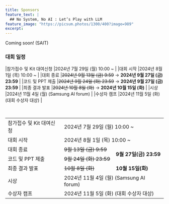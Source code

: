 ```yaml
---
title: Sponsors
feature_text: |
  ## No System, No AI : Let’s Play with LLM
feature_image: "https://picsum.photos/1300/400?image=989"
excerpt:
---
```


Coming soon!
(SAIT)

### 대회 일정

|참가접수 및 Kit 대여신청     |2024년 7월 29일 (월) 10:00 ~ |
|대회 시작         |2024년 8월 1일 (목) 10:00 ~ |
|대회 종료         |~~2024년 9월 13일 (금) 9:59~~  &rarr; **2024년 9월 27일 (금) 23:59** |
|코드 및 PPT 제출  |~~2024년 9월 24일 (화) 23:59~~ &rarr; **2024년 9월 27일 (금) 23:59** |
|최종 결과 발표    |~~2024년 10월 8일 (화)~~  &rarr; **2024년 10월 15일 (화)** |
|시상              |2024년 11월 4일 (월) (Samsung AI forum) |
|수상자 캠프       |2024년 11월 5일 (화) (대회 수상자 대상) |

<br>

<p>
  		<table class="table table-sm">
		<tr>
   			<td> 참가접수 및 Kit 대여신청  </td> 
			<td colspan="2"> 2024년 7월 29일 (월) 10:00 ~ </td> 
   		</tr>	
   		<tr>
   			<td> 대회 시작  </td> 
			<td colspan="2"> 2024년 8월 1일 (목) 10:00 ~  </td> 
   		</tr>	
  		<tr>
			<td> 대회 종료 </td> 
			<td> 
				<strike> 9월 13일 (금) 9:59 </strike> 
			</td> 
   			<td rowspan="2" vertical-align; middle> <b> 9월 27일(금) 23:59 </b> </td> 
 		</tr>	
   		<tr>
   			<td> 코드 및 PPT 제출 </td> 
			<td>
				<strike> 9월 24일 (화) 23:59 </strike>
			</td> 
 		</tr>	
   		<tr>
   			<td> 최종 결과 발표 </td> 
			<td> <strike> 10월 8일 (화) </strike> </td> 
   			<td> <b> 10월 15일(화) </b> </td> 
 		</tr>
      		<tr>
   			<td> 시상  </td> 
			<td colspan="2"> 2024년 11월 4일 (월) (Samsung AI forum) </td> 
   		</tr>	
     		<tr>
   			<td> 수상자 캠프  </td> 
			<td colspan="2"> 2024년 11월 5일 (화) (대회 수상자 대상) </td> 
   		</tr>
  		</table>
<p></p>

<!-- layer popup content -->
<!-- 
<div class="layerPopup" id="layer_popup" style="visibility: visible;">
    <div class="layerBox">
        <h5 class="title">Samsung Computer Engineering Challenge 2024 대회 기간 연장 안내</h5>
        <div class="cont">
		
            <p>
	    안녕하세요<br>      
	    Samsung Computer Engineering Challenge 사무국입니다.</p>  
	   
	    <p>먼저 이번 대회를 향한 많은 관심과 참여에 진심으로 감사드립니다.</p>  
	    <p>본 대회의 주제는 디바이스 환경에서의 LLM의 구조, Weight 및 Activation을 수정하지 않고 메모리와 컴퓨팅 리소스의 한계를 극복하여 추론 속도를 향상시키는 시스템 최적화입니다.         
               모델에 대한 직접적인 최적화가 불가능한 점 때문에 많은 분들이 과제 수행에 어려움이 많으신 것으로 생각됩니다.</p>  
            
	    <p>
              이에 따라, 참가자 여러분들께 문제 해결에 더욱 충분한 시간을 제공해 드리고자 대회 최종 마감일을 기존 9월 13일 금요일에서 9월 27일 금요일로 연장하기로 결정했습니다.<br>           
               더불어 코드 PPT 제출일과 최종 결과 발표일도 함께 조정되었으니 상세한 일정은  <a target="_blank" href="https://cechallenge.github.io/timeline"> Timeline </a> 를 확인해주시기 바랍니다. </p>

		<p>
  		<table class="table table-sm">
    		<thead>
				<th> 주요 일정 </th> 
				<th> 기존 일정 </th> 
   				<th> 변경 일정 </th> 
 				
		</thead>
  		<tbody>
		<tr>
			<td> 대회 종료 </td> 
			<td> 9월 13일 (금) 9:59 </td> 
   			<td rowspan="2"> <b> 9월 27일(금) 23:59 </b> </td> 
 		</tr>	
   		<tr>
   			<td> 코드 및 PPT 제출 </td> 
			<td> 9월 24일 (화) 23:59 </td> 
 		</tr>	
   		<tr>
   			<td> 최종 결과 발표 </td> 
			<td> 10월 8일 (화) </td> 
   			<td> 10월 15일(화) </td> 
 		</tr>			
  		</tbody>
  		</table>
		<p></p>
            <p> 다시 한번 Samsung Computer Engineering Challenge2024에 관심 가져주시고 참여해주셔서 감사드립니다.</p>   
	    <p>삼성전자 Computer Engineering Challenge 사무국 드림.</p>
            <p>   </p>
	    <p>   </p>
  
                 
         
        <form name="pop_form">
            <div id="check" ><input type="checkbox" name="chkbox" value="checkbox" id='chkbox' >
            <label for="chkbox">오늘 하루동안 보지 않기</label></div>
		      <div id="close" ><a href="javascript:closePop();">닫기</a>
		
	</div>  

-->
